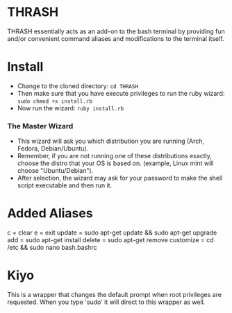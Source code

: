 # THRASH

THRASH essentially acts as an add-on to the bash terminal by providing fun and/or convenient command aliases and modifications to the terminal itself.

# Install
- Change to the cloned directory: 
`cd THRASH`
- Then make sure that you have execute privileges to run the ruby wizard: 
`sudo chmod +x install.rb`
- Now run the wizard: 
`ruby install.rb`
### The Master Wizard
- This wizard will ask you which distribution you are running (Arch, Fedora, Debian/Ubuntu).
- Remember, if you are not running one of these distributions exactly, choose the distro that your OS is based on. (example, Linux mint will choose "Ubuntu/Debian").
- After selection, the wizard may ask for your password to make the shell script executable and then run it.

# Added Aliases
c = clear
e = exit
update = sudo apt-get update && sudo apt-get upgrade
add = sudo apt-get install
delete = sudo apt-get remove
customize = cd /etc && sudo nano bash.bashrc


# Kiyo
This is a wrapper that changes the default prompt when root privileges are requested. When you type 'sudo' it will direct to this wrapper as well.


